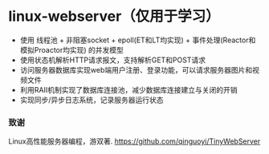 # linux-webserver（仅用于学习）
* 使用 线程池 + 非阻塞socket + epoll(ET和LT均实现) + 事件处理(Reactor和模拟Proactor均实现) 的并发模型
* 使用状态机解析HTTP请求报文，支持解析GET和POST请求
* 访问服务器数据库实现web端用户注册、登录功能，可以请求服务器图片和视频文件
* 利用RAII机制实现了数据库连接池，减少数据库连接建立与关闭的开销
* 实现同步/异步日志系统，记录服务器运行状态

### 致谢
Linux高性能服务器编程，游双著.
https://github.com/qinguoyi/TinyWebServer
